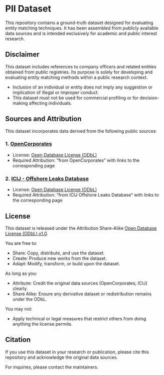 # PII Dataset

This repository contains a ground-truth dataset designed for evaluating entity matching techniques. It has been assembled from publicly available data sources and is intended exclusively for academic and public interest research.

## Disclaimer

This dataset includes references to company officers and related entities obtained from public registries. Its purpose is solely for developing and evaluating entity matching methods within a public research context.
- Inclusion of an individual or entity does not imply any suggestion or implication of illegal or improper conduct.
- This dataset must not be used for commercial profiling or for decision-making affecting individuals.

## Sources and Attribution

This dataset incorporates data derived from the following public sources:

### 1. [OpenCorporates](https://opencorporates.com/)
- License: [Open Database License (ODbL)](https://opendatacommons.org/licenses/odbl/1-0/)
- Required Attribution: “from OpenCorporates” with links to the corresponding page

### 2. [ICIJ - Offshore Leaks Database](https://offshoreleaks.icij.org/)
- License: [Open Database License (ODbL)](https://opendatacommons.org/licenses/odbl/1-0/)
- Required Attribution: “from ICIJ Offshore Leaks Database” with links to the corresponding page

## License

This dataset is released under the Attribution Share-Alike [Open Database License (ODbL) v1.0](https://opendatacommons.org/licenses/odbl/1-0/).

You are free to:
- Share: Copy, distribute, and use the dataset.
- Create: Produce new works from the dataset.
- Adapt: Modify, transform, or build upon the dataset.

As long as you:
- Attribute: Credit the original data sources (OpenCorporates, ICIJ) clearly.
- Share Alike: Ensure any derivative dataset or redistribution remains under the ODbL.

You may not:
- Apply technical or legal measures that restrict others from doing anything the license permits.

## Citation

If you use this dataset in your research or publication, please cite this repository and acknowledge the original data sources.

For inquiries, please contact the maintainers.
